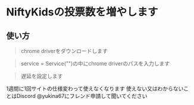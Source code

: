 # NiftyKidsの投票数を増やします

## 使い方
>chrome driverをダウンロードします

>service = Service("")の中にchrome driverのパスを入力します

>遅延を設定します

1週間に1回サイトの仕様変わって使えなくなります
使えない又はわからないことはDiscord @yukina67にフレンド申請して聞いてください

